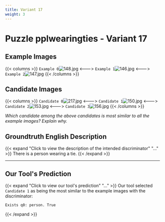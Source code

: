 ```yaml
---
title: Variant 17
weight: 3
---
```


# Puzzle pplwearingties - Variant 17

## Example Images
{{< columns >}}
`Example 0`![148.jpg](/natscene-data/images/148.jpg)
<--->
`Example 1`![146.jpg](/natscene-data/images/146.jpg)
<--->
`Example 2`![147.jpg](/natscene-data/images/147.jpg)
{{< /columns >}}

## Candidate Images
{{< columns >}}
`Candidate 0`![217.jpg](/natscene-data/images/217.jpg)
<--->
`Candidate 1`![150.jpg](/natscene-data/images/150.jpg)
<--->
`Candidate 2`![153.jpg](/natscene-data/images/153.jpg)
<--->
`Candidate 3`![156.jpg](/natscene-data/images/156.jpg)
{{< /columns >}}

*Which candidate among the above candidates is most similar to all the example images? Explain why.*

## Groundtruth English Description

{{< expand "Click to view the description of the intended discriminator" "..." >}}
There is a person wearing a tie.
{{< /expand >}}

---



## Our Tool's Prediction

{{< expand "Click to view our tool's prediction" "..." >}}
Our tool selected `Candidate 1` as being the most similar to the example images with the discriminator:
```plaintext
Exists q0: person. True
```
{{< /expand >}}
